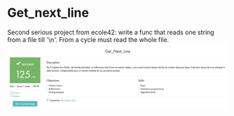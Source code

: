 # Get_next_line
Second serious project from ecole42: write a func that reads one string from a file till '\n'. From a cycle must read the whole file.
![gnl-mark](https://github.com/guji07/Get_next_line/blob/master/gnl.png)
